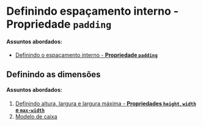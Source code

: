 # Definindo espaçamento interno - Propriedade `padding` 

#### Assuntos abordados: 

- [Definindo o espaçamento interno - **Propriedade `padding`**](aulas/6.1-padding)



## Definindo as dimensões 

#### Assuntos abordados: 

1. [Definindo altura, largura e largura máxima - **Propriedades `height`, `width` e `max-width`**](aulas/6.2-height-width)
2. [Modelo de caixa](aulas/6.4-box-model)

